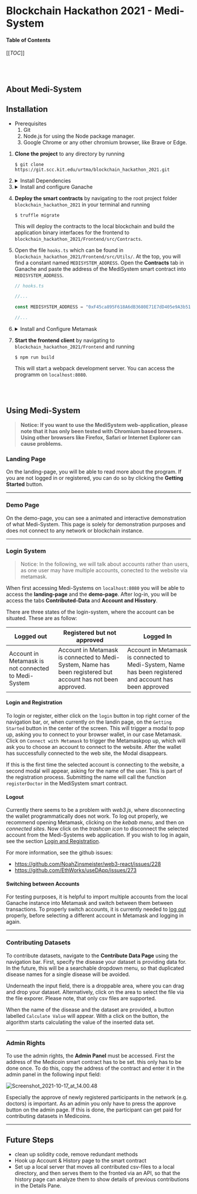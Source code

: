 # Blockchain Hackathon 2021 - Medi-System


#### Table of Contents
[[_TOC_]]


<br></br>

## About Medi-System

## Installation

- Prerequisites
    1. Git
    2. Node.js for using the Node package manager.
    3. Google Chrome or any other chromium browser, like Brave or Edge.

1. **Clone the project** to any directory by running 
    ```
    $ git clone https://git.scc.kit.edu/urtma/blockchain_hackathon_2021.git
    ```

2. <details><summary>Install Dependencies</summary>

    1. In your terminal, navigate to the root direcotry of the project `blockchain_hackathon_2021` and run
        ```
        $ npm i
        ```
        to install the dependencies.

    2. In your terminal, navigate to the directory `blockchain_hackathon_2021/Frontend` and run
        ```
        $ npm i
        ```
        to install all frontend dependencies.
    </details>

3. <details><summary>Install and configure Ganache</summary>

    1. Install ganache from https://www.trufflesuite.com/ganache and create an Ethereum workspace. Using the **QUICKSTART** option will also work. Ganache provides a local ethereum blockchain, where we can deploy our smart-contracts for testing and demonstration purposes.

    2. In your workspace, click on the settings icon in the upper right corner and add the `truffle-config.js` file of the project to the **TRUFFLE PROJECTS** list.
    
    3. Click **SAVE AND RESTART** in the upper right corner to save the changes and restart the ganache instance. 
    </details>

4. **Deploy the smart contracts** by navigating to the root project folder `blockchain_hackathon_2021` in your terminal and running
    ```
    $ truffle migrate
    ```
    This will deploy the contracts to the local blockchain and build the application binary interfaces for the frontend to `blockchain_hackathon_2021/Frontend/src/Contracts`.

5. Open the file `hooks.ts` which can be found in `blockchain_hackathon_2021/Frontend/src/Utils/`. At the top, you will find a constant named `MEDISYSTEM_ADDRESS`. Open the **Contracts** tab in Ganache and paste the address of the MediSystem smart contract into `MEDISYSTEM_ADDRESS`.
    ```typescript
    // hooks.ts

    //...

    const MEDISYSTEM_ADDRESS = "0xF45ca895F618A6dB3680E71E7dD405e9A3b517F0";

    //...
    ```

6. <details><summary>Install and Configure Metamask</summary>

    1. Install the Metamask browser extension from https://metamask.io/ and register/login.

    2. Under Settings, add a new Network. Input http://127.0.0.1:7545 as URL and 1337 as ChainId.
</details>

7. **Start the frontend client** by navigating to `blockchain_hackathon_2021/Frontend` and running
    ```
    $ npm run build
    ```

    This will start a webpack development server. You can access the programm on `localhost:8080`.

<br></br>

## Using Medi-System

>**Notice: If you want to use the MediSystem web-application, please note that it has only been tested with Chromium based browsers. Using other browsers like Firefox, Safari or Internet Explorer can cause problems.**

### Landing Page
On the landing-page, you will be able to read more about the program. If you are not logged in or registered, you can do so by clicking the **Getting Started** button.

___

### Demo Page
On the demo-page, you can see a animated and interactive demonstration of what Medi-System. This page is solely for demonstration purposes and does not connect to any network or blockchain instance.

___

### Login System

>Notice: In the following, we will talk about accounts rather than users, as one user may have multiple accounts, conected to the website via metamask.

When first accessing Medi-Systems on `localhost:8080` you will be able to access the **landing-page** and the **demo-page**. After log-in, you will be access the tabs **Contributed-Data** and **Account and Hisstory**.

There are three states of the login-system, where the account can be situated. These are as follow:

| Logged out | Registered but not approved | Logged In |
| ---      | ---      | ---      |
| Account in Metamask is not connected to Medi-System | Account in Metamask is connected to Medi-System, Name has been registered but account has not been approved. | Account in Metamask is connected to Medi-System, Name has been registered and account has been approved |

#### Login and Registration
To login or register, either click on the `login` button in top right corner of the navigation bar, or, when currently on the landin page, on the `Getting Started` button in the center of the screen. This will trigger a modal to pop up, asking you to connect to your browser wallet, in our case Metamask. Click on `Connect with Metamask` to trigger the Metamaskpop up, which will ask you to choose an account to connect to the website. After the wallet has successfully connected to the web site, the Modal disappears.

If this is the first time the selected account is connecting to the website, a second modal will appear, asking for the name of the user. This is part of the registration process. Submitting the name will call the function `registerDoctor` in the MediSystem smart contract. 

#### Logout
Currently there seems to be a problem with _web3.js_, where disconnecting the wallet programmatically does not work. To log out properly, we recommend opening Metamask, clicking on the _kebab menu_, and then on _connected sites_. Now click on the _trashcan icon_ to disconnect the selected account from the Medi-Systems web application. If you wish to log in again, see the section [Login and Registration](#login-and-registration).

For more information, see the github issues:
- https://github.com/NoahZinsmeister/web3-react/issues/228
- https://github.com/EthWorks/useDApp/issues/273

#### Switching between Accounts
For testing purposes, it is helpful to import multiple accounts from the local Ganache instance into Metamask and switch between them between transactions. To properly switch accounts, it is currently needed to [log out](#logout) properly, before selecting a different account in Metamask and logging in again.

___

### Contributing Datasets

To contribute datasets, navigate to the **Contribute Data Page** using the navigation bar.
First, specify the disease your dataset is providing data for. In the future, this will be a searchable dropdown menu, so that duplicated disease names for a single disease will be avoided.

Underneath the input field, there is a droppable area, where you can drag and drop your dataset. Alternatively, click on the area to select the file via the file exporer. Please note, that only csv files are supported.

When the name of the disease and the dataset are provided, a button labelled `Calculate Value` will appear. With a click on the button, the algorithm starts calculating the value of the inserted data set.  

___ 

### Admin Rights

To use the admin rights, the **Admin Panel** must be accessed. First the address of the Medicoin smart contract has to be set. this only has to be done once. To do this, copy the address of the contract and enter it in the admin panel in the following input field: 

![Screenshot_2021-10-17_at_14.00.48](/uploads/3e8fdd55211ffd34432aba79fa02e42c/Screenshot_2021-10-17_at_14.00.48.png)

Especially the approve of newly registered participants in the network (e.g. doctors) is important. As an admin you only have to press the approve button on the admin page. If this is done, the participant can get paid for contributing datasets in Medicoins.

___ 

## Future Steps

- clean up solidity code, remove redundant methods
- Hook up Account & History page to the smart contract
- Set up a local server that moves all contributed csv-files to a local directory, and then serves them to the fronted via an API, so that the history page can analyze them to show details of previous contributions in the Details Pane.

